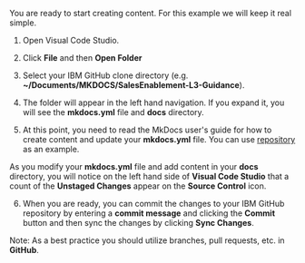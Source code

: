 You are ready to start creating content.  For this example we will keep it real simple.

1. Open Visual Code Studio.
2. Click **File** and then **Open Folder**
3. Select your IBM GitHub clone directory (e.g. **~/Documents/MKDOCS/SalesEnablement-L3-Guidance**).
4. The folder will appear in the left hand navigation.  If you expand it, you will see the **mkdocs.yml** file and **docs** directory.

5. At this point, you need to read the MkDocs user's guide for how to create content and update your **mkdocs.yml** file.  You can use <a href="https://github.com/IBM/SalesEnablement-L3-Guidance" target="_blank">repository</a> as an example.

As you modify your **mkdocs.yml** file and add content in your **docs** directory, you will notice on the left hand side of **Visual Code Studio** that a count of the **Unstaged Changes** appear on the **Source Control** icon.  

6. When you are ready, you can commit the changes to your IBM GitHub repository by entering a **commit message** and clicking the **Commit** button and then sync the changes by clicking **Sync Changes**.

Note: As a best practice you should utilize branches, pull requests, etc. in **GitHub**. 
